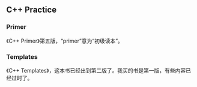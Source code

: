 C++ Practice
------------

### Primer
《C++ Primer》第五版，“primer”意为“初级读本”。


### Templates
《C++ Templates》，这本书已经出到第二版了。我买的书是第一版，有些内容已经过时了。
